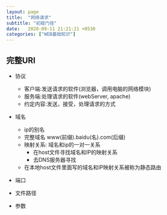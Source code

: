 ```yaml
---
layout: page
title:  "网络请求"
subtitle: "初窥门径"
date:   2020-09-11 21:21:21 +0530
categories: ["WEB基础知识"]
---
```


## 完整URl

- 协议
   - 客户端:发送请求的软件(浏览器，调用电脑的网络模块)
   - 服务端:处理请求的软件(webServer, apache)
   - 约定内容:发送，接受，处理请求的方式

- 域名
   - ip的别名
   - 完整域名 www(前缀).baidu(名).com(后缀)
   - 映射关系: 域名和ip的一对一关系
     - 在host文件寻找域名和IP的映射关系
     - 去DNS服务器寻找
   - 在本地host文件里面写的域名和IP映射关系被称为静态路由

- 端口

- 文件路径

- 参数